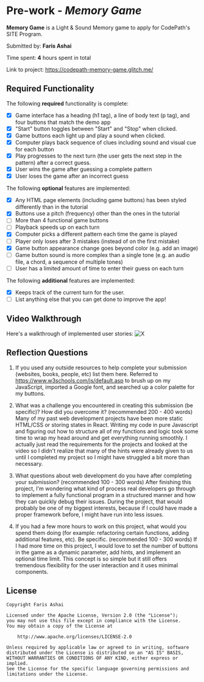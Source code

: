 # Pre-work - *Memory Game*

**Memory Game** is a Light & Sound Memory game to apply for CodePath's SITE Program. 

Submitted by: **Faris Ashai**

Time spent: **4** hours spent in total

Link to project: https://codepath-memory-game.glitch.me/

## Required Functionality

The following **required** functionality is complete:

* [x] Game interface has a heading (h1 tag), a line of body text (p tag), and four buttons that match the demo app
* [x] "Start" button toggles between "Start" and "Stop" when clicked. 
* [x] Game buttons each light up and play a sound when clicked. 
* [x] Computer plays back sequence of clues including sound and visual cue for each button
* [x] Play progresses to the next turn (the user gets the next step in the pattern) after a correct guess. 
* [x] User wins the game after guessing a complete pattern
* [x] User loses the game after an incorrect guess

The following **optional** features are implemented:

* [x] Any HTML page elements (including game buttons) has been styled differently than in the tutorial
* [x] Buttons use a pitch (frequency) other than the ones in the tutorial
* [ ] More than 4 functional game buttons
* [ ] Playback speeds up on each turn
* [x] Computer picks a different pattern each time the game is played
* [ ] Player only loses after 3 mistakes (instead of on the first mistake)
* [x] Game button appearance change goes beyond color (e.g. add an image)
* [ ] Game button sound is more complex than a single tone (e.g. an audio file, a chord, a sequence of multiple tones)
* [ ] User has a limited amount of time to enter their guess on each turn

The following **additional** features are implemented:
- [X] Keeps track of the current turn for  the user.
- [ ] List anything else that you can get done to improve the app!

## Video Walkthrough

Here's a walkthrough of implemented user stories:
![X](your-link-here)


## Reflection Questions
1. If you used any outside resources to help complete your submission (websites, books, people, etc) list them here. 
Referred to https://www.w3schools.com/js/default.asp to brush up on my JavaScript, imported a Google font, and searched up a color palette for my buttons.

2. What was a challenge you encountered in creating this submission (be specific)? How did you overcome it? (recommended 200 - 400 words) 
Many of my past web development projects have been more static HTML/CSS or storing states in React. Writing my code in pure Javascript and figuring out how to structure all of my functions and logic took some time to wrap my head around and get everything running smoothly. I actually just read the requirements for the projects and looked at the video so I didn't realize that many of the hints were already given to us until I completed my project so I might have struggled a bit more than necessary.

3. What questions about web development do you have after completing your submission? (recommended 100 - 300 words) 
After finishing this project, I'm wondering what kind of process real developers go through to implement a fully functional program in a structured manner and how they can quickly debug their issues. During the project, that would probably be one of my biggest interests, because if I could have made a proper framework before, I might have run into less issues.

4. If you had a few more hours to work on this project, what would you spend them doing (for example: refactoring certain functions, adding additional features, etc). Be specific. (recommended 100 - 300 words) 
If I had more time on this project, I would love to set the number of buttons in the game as a dynamic parameter, add hints, and implement an optional time limit. This concept is so simple but it still offers tremendous flexibility for the user interaction and it uses minimal components.

## License

    Copyright Faris Ashai

    Licensed under the Apache License, Version 2.0 (the "License");
    you may not use this file except in compliance with the License.
    You may obtain a copy of the License at

        http://www.apache.org/licenses/LICENSE-2.0

    Unless required by applicable law or agreed to in writing, software
    distributed under the License is distributed on an "AS IS" BASIS,
    WITHOUT WARRANTIES OR CONDITIONS OF ANY KIND, either express or implied.
    See the License for the specific language governing permissions and
    limitations under the License.

